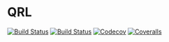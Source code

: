 # QRL

[![Build Status](https://travis-ci.com/hkqai/QRL.jl.svg?branch=master)](https://travis-ci.com/hkqai/QRL.jl)
[![Build Status](https://ci.appveyor.com/api/projects/status/github/hkqai/QRL.jl?svg=true)](https://ci.appveyor.com/project/hkqai/QRL-jl)
[![Codecov](https://codecov.io/gh/hkqai/QRL.jl/branch/master/graph/badge.svg)](https://codecov.io/gh/hkqai/QRL.jl)
[![Coveralls](https://coveralls.io/repos/github/hkqai/QRL.jl/badge.svg?branch=master)](https://coveralls.io/github/hkqai/QRL.jl?branch=master)
